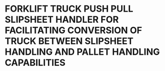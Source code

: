# FORKLIFT TRUCK PUSH PULL SLIPSHEET HANDLER FOR FACILITATING CONVERSION OF TRUCK BETWEEN SLIPSHEET HANDLING AND PALLET HANDLING CAPABILITIES